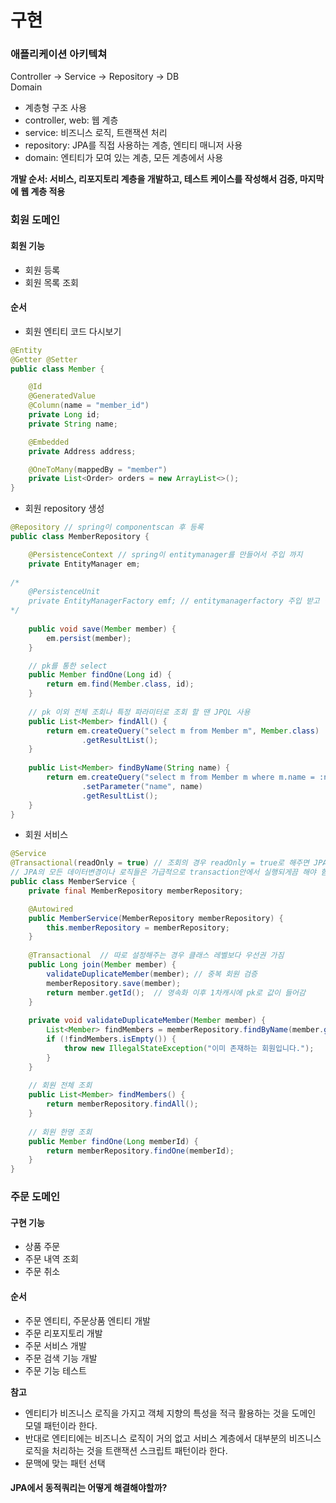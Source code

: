 # 구현

### 애플리케이션 아키텍쳐
Controller -> Service -> Repository -> DB  
Domain
- 계층형 구조 사용
- controller, web: 웹 계층
- service: 비즈니스 로직, 트랜잭션 처리
- repository: JPA를 직접 사용하는 계층, 엔티티 매니저 사용
- domain: 엔티티가 모여 있는 계층, 모든 계층에서 사용

**개발 순서: 서비스, 리포지토리 계층을 개발하고, 테스트 케이스를 작성해서 검증, 마지막에 웹 계층 적용**

### 회원 도메인
#### 회원 기능
- 회원 등록
- 회원 목록 조회

#### 순서
- 회원 엔티티 코드 다시보기
```java
@Entity
@Getter @Setter
public class Member {

    @Id
    @GeneratedValue
    @Column(name = "member_id")
    private Long id;
    private String name;

    @Embedded
    private Address address;

    @OneToMany(mappedBy = "member")
    private List<Order> orders = new ArrayList<>();
}
```
- 회원 repository 생성
```java
@Repository // spring이 componentscan 후 등록
public class MemberRepository {

    @PersistenceContext // spring이 entitymanager를 만들어서 주입 까지 
    private EntityManager em;
    
/*
    @PersistenceUnit
    private EntityManagerFactory emf; // entitymanagerfactory 주입 받고 싶을 때 사용
*/
    
    public void save(Member member) {
        em.persist(member);
    }

    // pk를 통한 select
    public Member findOne(Long id) {
        return em.find(Member.class, id);   
    }
    
    // pk 이외 전체 조회나 특정 파라미터로 조회 할 땐 JPQL 사용
    public List<Member> findAll() { 
        return em.createQuery("select m from Member m", Member.class)   
                .getResultList();
    }
    
    public List<Member> findByName(String name) {
        return em.createQuery("select m from Member m where m.name = :name", Member.class)
                .setParameter("name", name)
                .getResultList();
    }
}
```
- 회원 서비스
```java
@Service
@Transactional(readOnly = true) // 조회의 경우 readOnly = true로 해주면 JPA가 좀 더 최적화 시켜 줌, 조회가 많은 service의 경우 클래스 레벨에 readOnly = true를 해주고, 등록,수정 서비스에만 따로 Transactional 설정 
// JPA의 모든 데이터변경이나 로직들은 가급적으로 transaction안에서 실행되게끔 해야 함, 그래야 LAZY로딩이나 이런 것들이 다 가능 한 것, springframework가 제공해주는 Transactional 어노테이션 사용 권장
public class MemberService {
    private final MemberRepository memberRepository;

    @Autowired
    public MemberService(MemberRepository memberRepository) {
        this.memberRepository = memberRepository;
    }
    
    @Transactional  // 따로 설정해주는 경우 클래스 레벨보다 우선권 가짐
    public Long join(Member member) {
        validateDuplicateMember(member); // 중복 회원 검증
        memberRepository.save(member);
        return member.getId();  // 영속화 이후 1차캐시에 pk로 값이 들어감
    }
        
    private void validateDuplicateMember(Member member) {
        List<Member> findMembers = memberRepository.findByName(member.getName());
        if (!findMembers.isEmpty()) {
            throw new IllegalStateException("이미 존재하는 회원입니다.");
        }
    }
    
    // 회원 전체 조회
    public List<Member> findMembers() {
        return memberRepository.findAll();
    }
    
    // 회원 한명 조회
    public Member findOne(Long memberId) {
        return memberRepository.findOne(memberId);
    }
}
```

### 주문 도메인

#### 구현 기능
- 상품 주문
- 주문 내역 조회
- 주문 취소

#### 순서
- 주문 엔티티, 주문상품 엔티티 개발
- 주문 리포지토리 개발
- 주문 서비스 개발
- 주문 검색 기능 개발
- 주문 기능 테스트



**참고** 
- 엔티티가 비즈니스 로직을 가지고 객체 지향의 특성을 적극 활용하는 것을 도메인 모델 패턴이라 한다.
- 반대로 엔티티에는 비즈니스 로직이 거의 없고 서비스 계층에서 대부분의 비즈니스 로직을 처리하는 것을 트랜잭션 스크립트 패턴이라 한다.
- 문맥에 맞는 패턴 선택

#### JPA에서 동적쿼리는 어떻게 해결해야할까?
